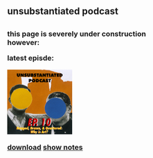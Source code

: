 <h2>unsubstantiated podcast<h2>


<h3><p> this page is severely under construction </br>
however:</p>
</p>latest episde:</P>

</p> <img src="covers/ep10-cover.jpg" alt="10 cover" width="150" height="150"> </P>


 <a href="https://drive.google.com/open?id=1I7_FazfhuS_fPLlBY5LAeyev7ST-BmVc">download</a> <a href="https://drive.google.com/open?id=1Iz_LX217rbJrxepXC9gZ-2duCeVHoiXJEo9UkxiWpqs">show notes</a>
 
